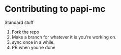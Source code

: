 # Contributing to papi-mc

Standard stuff

1. Fork the repo
2. Make a branch for whatever it is you're working on.
3. sync once in a while.
4. PR when you're done
